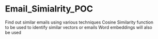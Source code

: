 # Email_Simialrity_POC
Find out similar emails using various techniques
Cosine Similarity function to be used to identify similar vectors or emails
Word embeddings will also be used
